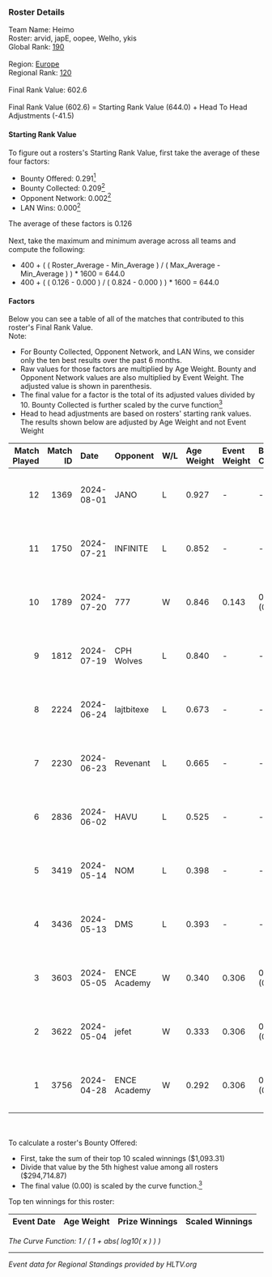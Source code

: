 ### Roster Details<br />
Team Name: Heimo<br />
Roster: arvid, japE, oopee, Welho, ykis<br />
Global Rank: [190](../../standings_global_2024_09_11.md)<br />
<br />
Region: [Europe]( ../../standings_europe_2024_09_11.md)<br />
Regional Rank: [120]( ../../standings_europe_2024_09_11.md)<br />
<br />
Final Rank Value:  602.6<br />
<br />
Final Rank Value (602.6) = Starting Rank Value (644.0) + Head To Head Adjustments (-41.5)<br />

#### Starting Rank Value<br />
To figure out a rosters's Starting Rank Value, first take the average of these four factors:<br />
- Bounty Offered: 0.291[<sup>1</sup>](#table2)
- Bounty Collected: 0.209[<sup>2</sup>](#table1)
- Opponent Network: 0.002[<sup>2</sup>](#table1)
- LAN Wins: 0.000[<sup>2</sup>](#table1)

The average of these factors is 0.126<br />
<br />
Next, take the maximum and minimum average across all teams and compute the following:<br />
- 400 + ( ( Roster_Average - Min_Average ) / ( Max_Average - Min_Average ) ) * 1600 = 644.0
- 400 + ( ( 0.126 - 0.000 ) / ( 0.824 - 0.000 ) ) * 1600 = 644.0


#### Factors<br />
Below you can see a table of all of the matches that contributed to this roster's Final Rank Value.<br />
Note:<br />

- For Bounty Collected, Opponent Network, and LAN Wins, we consider only the ten best results over the past 6 months.
- Raw values for those factors are multiplied by Age Weight. Bounty and Opponent Network values are also multiplied by Event Weight. The adjusted value is shown in parenthesis.
- The final value for a factor is the total of its adjusted values divided by 10. Bounty Collected is further scaled by the curve function[<sup>3</sup>](#curveFunction)
- Head to head adjustments are based on rosters' starting rank values. The results shown below are adjusted by Age Weight and not Event Weight
<span id="table1"></span><br />


| Match Played | Match ID | Date       | Opponent     | W/L | Age Weight | Event Weight | Bounty Collected | Opponent Network | LAN Wins  | H2H Adj. | Roster                             |
| -: | -: | :- | :- | :- | :- | :- | :- | :- | :- | -: | :- |
|           12 |     1369 | 2024-08-01 | JANO         | L   | 0.927      | -            | -                | -                | -         |   -14.91 | arvid, japE, oopee, Welho, ykis    |
|           11 |     1750 | 2024-07-21 | INFINITE     | L   | 0.852      | -            | -                | -                | -         |   -15.34 | arvid, japE, oopee, Welho, ykis    |
|           10 |     1789 | 2024-07-20 | 777          | W   | 0.846      | 0.143        | 0.010 (0.001)    | 0.105 (0.013)    | 0 (0.000) |    14.23 | arvid, japE, oopee, Welho, ykis    |
|            9 |     1812 | 2024-07-19 | CPH Wolves   | L   | 0.840      | -            | -                | -                | -         |    -5.95 | arvid, japE, oopee, Welho, ykis    |
|            8 |     2224 | 2024-06-24 | lajtbitexe   | L   | 0.673      | -            | -                | -                | -         |    -8.94 | arvid, oopee, Sm1llee, Welho, ykis |
|            7 |     2230 | 2024-06-23 | Revenant     | L   | 0.665      | -            | -                | -                | -         |    -3.71 | arvid, oopee, Sm1llee, Welho, ykis |
|            6 |     2836 | 2024-06-02 | HAVU         | L   | 0.525      | -            | -                | -                | -         |    -9.91 | arvid, japE, oopee, Welho, ykis    |
|            5 |     3419 | 2024-05-14 | NOM          | L   | 0.398      | -            | -                | -                | -         |    -8.15 | arvid, japE, oopee, Welho, ykis    |
|            4 |     3436 | 2024-05-13 | DMS          | L   | 0.393      | -            | -                | -                | -         |    -2.96 | arvid, japE, oopee, Welho, ykis    |
|            3 |     3603 | 2024-05-05 | ENCE Academy | W   | 0.340      | 0.306        | 0.002 (0.000)    | 0.072 (0.007)    | 0 (0.000) |     5.88 | arvid, japE, oopee, Welho, ykis    |
|            2 |     3622 | 2024-05-04 | jefet        | W   | 0.333      | 0.306        | 0.001 (0.000)    | 0.011 (0.001)    | 0 (0.000) |     3.40 | arvid, japE, oopee, Welho, ykis    |
|            1 |     3756 | 2024-04-28 | ENCE Academy | W   | 0.292      | 0.306        | 0.002 (0.000)    | 0.031 (0.003)    | 0 (0.000) |     4.91 | arvid, japE, oopee, Welho, ykis    |

<br />
<span id="table2"></span><br />
To calculate a roster's Bounty Offered:<br />

- First, take the sum of their top 10 scaled winnings ($1,093.31)
- Divide that value by the 5th highest value among all rosters ($294,714.87)
- The final value (0.00) is scaled by the curve function.[<sup>3</sup>](#curveFunction)

Top ten winnings for this roster:<br />

| Event Date | Age Weight | Prize Winnings | Scaled Winnings |
| :- | -: | :- | :- |


<span id="curveFunction"></span>_The Curve Function: 1 / ( 1 + abs( log10( x ) ) )_<br />

---
_Event data for Regional Standings provided by HLTV.org_<br />
